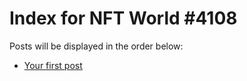 # Index for NFT World #4108
Posts will be displayed in the order below:

- [Your first post](./001-first.md)

